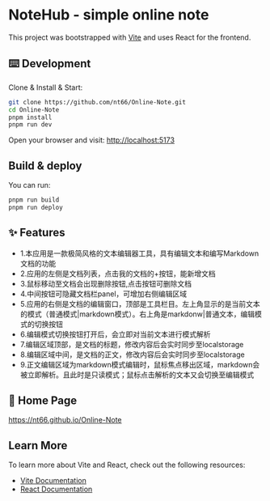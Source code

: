 # NoteHub - simple online note

This project was bootstrapped with [Vite](https://vitejs.dev/) and uses React for the frontend.

## ⌨️ Development

Clone & Install & Start:

```bash
git clone https://github.com/nt66/Online-Note.git
cd Online-Note
pnpm install
pnpm run dev
```

Open your browser and visit: [http://localhost:5173](http://localhost:5173)

## Build & deploy

You can run:

```bash
pnpm run build
pnpm run deploy
```

## ✨ Features

- 1.本应用是一款极简风格的文本编辑器工具，具有编辑文本和编写Markdown文档的功能
- 2.应用的左侧是文档列表，点击我的文档的+按钮，能新增文档
- 3.鼠标移动至文档会出现删除按钮,点击按钮可删除文档
- 4.中间按钮可隐藏文档栏panel，可增加右侧编辑区域
- 5.应用的右侧是文档的编辑窗口，顶部是工具栏目。左上角显示的是当前文本的模式（普通模式|markdown模式）。右上角是markdonw|普通文本，编辑模式的切换按钮
- 6.编辑模式切换按钮打开后，会立即对当前文本进行模式解析
- 7.编辑区域顶部，是文档的标题，修改内容后会实时同步至localstorage
- 8.编辑区域中间，是文档的正文，修改内容后会实时同步至localstorage
- 9.正文编辑区域为markdown模式编辑时，鼠标焦点移出区域，markdown会被立即解析。且此时是只读模式；鼠标点击解析的文本又会切换至编辑模式

## 🔗 Home Page

https://nt66.github.io/Online-Note

## Learn More

To learn more about Vite and React, check out the following resources:

- [Vite Documentation](https://vitejs.dev/)
- [React Documentation](https://reactjs.org/)